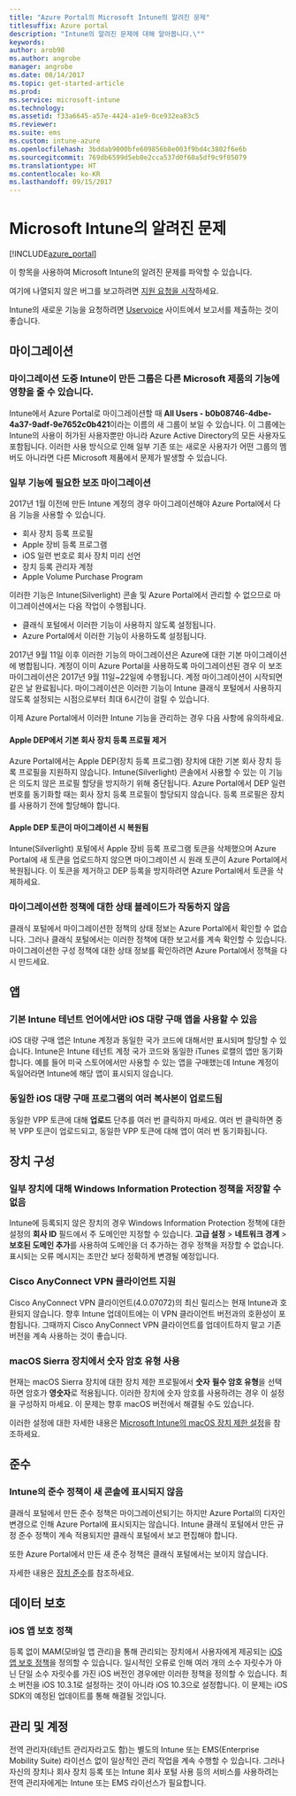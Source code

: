```yaml
---
title: "Azure Portal의 Microsoft Intune의 알려진 문제"
titlesuffix: Azure portal
description: "Intune의 알려진 문제에 대해 알아봅니다.\""
keywords: 
author: arob98
ms.author: angrobe
manager: angrobe
ms.date: 08/14/2017
ms.topic: get-started-article
ms.prod: 
ms.service: microsoft-intune
ms.technology: 
ms.assetid: f33a6645-a57e-4424-a1e9-0ce932ea83c5
ms.reviewer: 
ms.suite: ems
ms.custom: intune-azure
ms.openlocfilehash: 3bddab9000bfe609856b8e003f9bd4c3802f6e6b
ms.sourcegitcommit: 769db6599d5eb0e2cca537d0f60a5df9c9f05079
ms.translationtype: HT
ms.contentlocale: ko-KR
ms.lasthandoff: 09/15/2017
---
```

# <a name="known-issues-in-microsoft-intune"></a>Microsoft Intune의 알려진 문제


[!INCLUDE[azure_portal](./includes/azure_portal.md)]


이 항목을 사용하여 Microsoft Intune의 알려진 문제를 파악할 수 있습니다.

여기에 나열되지 않은 버그를 보고하려면 [지원 요청을 시작](get-support.md)하세요.

Intune의 새로운 기능을 요청하려면 [Uservoice](https://microsoftintune.uservoice.com/forums/291681-ideas/category/189016-azure-admin-console) 사이트에서 보고서를 제출하는 것이 좋습니다.

## <a name="migration"></a>마이그레이션

### <a name="groups-created-by-intune-during-migration-might-affect-functionality-of-other-microsoft-products"></a>마이그레이션 도중 Intune이 만든 그룹은 다른 Microsoft 제품의 기능에 영향을 줄 수 있습니다.

Intune에서 Azure Portal로 마이그레이션할 때 **All Users - b0b08746-4dbe-4a37-9adf-9e7652c0b421**이라는 이름의 새 그룹이 보일 수 있습니다. 이 그룹에는 Intune의 사용이 허가된 사용자뿐만 아니라 Azure Active Directory의 모든 사용자도 포함됩니다. 이러한 사용 방식으로 인해 일부 기존 또는 새로운 사용자가 어떤 그룹의 멤버도 아니라면 다른 Microsoft 제품에서 문제가 발생할 수 있습니다.

### <a name="secondary-migration-required-for-select-capabilities"></a>일부 기능에 필요한 보조 마이그레이션

2017년 1월 이전에 만든 Intune 계정의 경우 마이그레이션해야 Azure Portal에서 다음 기능을 사용할 수 있습니다.

- 회사 장치 등록 프로필
- Apple 장비 등록 프로그램
- iOS 일련 번호로 회사 장치 미리 선언
- 장치 등록 관리자 계정
- Apple Volume Purchase Program

이러한 기능은 Intune(Silverlight) 콘솔 및 Azure Portal에서 관리할 수 없으므로 마이그레이션에서는 다음 작업이 수행됩니다.
- 클래식 포털에서 이러한 기능이 사용하지 않도록 설정됩니다.
- Azure Portal에서 이러한 기능이 사용하도록 설정됩니다.  

2017년 9월 11일 이후 이러한 기능의 마이그레이션은 Azure에 대한 기본 마이그레이션에 병합됩니다. 계정이 이미 Azure Portal을 사용하도록 마이그레이션된 경우 이 보조 마이그레이션은 2017년 9월 11일~22일에 수행됩니다. 계정 마이그레이션이 시작되면 같은 날 완료됩니다. 마이그레이션은 이러한 기능이 Intune 클래식 포털에서 사용하지 않도록 설정되는 시점으로부터 최대 6시간이 걸릴 수 있습니다.

이제 Azure Portal에서 이러한 Intune 기능을 관리하는 경우 다음 사항에 유의하세요.

#### <a name="removes-default-corporate-device-enrollment-profiles-in-apple-dep"></a>Apple DEP에서 기본 회사 장치 등록 프로필 제거
Azure Portal에서는 Apple DEP(장치 등록 프로그램) 장치에 대한 기본 회사 장치 등록 프로필을 지원하지 않습니다. Intune(Silverlight) 콘솔에서 사용할 수 있는 이 기능은 의도치 않은 프로필 할당을 방지하기 위해 중단됩니다. Azure Portal에서 DEP 일련 번호를 동기화할 때는 회사 장치 등록 프로필이 할당되지 않습니다. 등록 프로필은 장치를 사용하기 전에 할당해야 합니다.

#### <a name="apple-dep-token-restored-with-migration"></a>Apple DEP 토큰이 마이그레이션 시 복원됨

Intune(Silverlight) 포털에서 Apple 장비 등록 프로그램 토큰을 삭제했으며 Azure Portal에 새 토큰을 업로드하지 않으면 마이그레이션 시 원래 토큰이 Azure Portal에서 복원됩니다. 이 토큰을 제거하고 DEP 등록을 방지하려면 Azure Portal에서 토큰을 삭제하세요.

### <a name="status-blades-for-migrated-policies-do-not-work"></a>마이그레이션한 정책에 대한 상태 블레이드가 작동하지 않음

클래식 포털에서 마이그레이션한 정책의 상태 정보는 Azure Portal에서 확인할 수 없습니다. 그러나 클래식 포털에서는 이러한 정책에 대한 보고서를 계속 확인할 수 있습니다. 마이그레이션한 구성 정책에 대한 상태 정보를 확인하려면 Azure Portal에서 정책을 다시 만드세요.

## <a name="apps"></a>앱

### <a name="ios-volume-purchased-apps-only-available-in-default-intune-tenant-language"></a>기본 Intune 테넌트 언어에서만 iOS 대량 구매 앱을 사용할 수 있음
iOS 대량 구매 앱은 Intune 계정과 동일한 국가 코드에 대해서만 표시되며 할당할 수 있습니다. Intune은 Intune 테넌트 계정 국가 코드와 동일한 iTunes 로캘의 앱만 동기화합니다. 예를 들어 미국 스토어에서만 사용할 수 있는 앱을 구매했는데 Intune 계정이 독일어라면 Intune에 해당 앱이 표시되지 않습니다.

### <a name="multiple-copies-of-the-same-ios-volume-purchase-program-are-uploaded"></a>동일한 iOS 대량 구매 프로그램의 여러 복사본이 업로드됨
동일한 VPP 토큰에 대해 **업로드** 단추를 여러 번 클릭하지 마세요. 여러 번 클릭하면 중복 VPP 토큰이 업로드되고, 동일한 VPP 토큰에 대해 앱이 여러 번 동기화됩니다.

<!-- ## Groups -->

## <a name="device-configuration"></a>장치 구성

### <a name="you-cannot-save-a-windows-information-protection-policy-for-some-devices"></a>일부 장치에 대해 Windows Information Protection 정책을 저장할 수 없음

Intune에 등록되지 않은 장치의 경우 Windows Information Protection 정책에 대한 설정의 **회사 ID** 필드에서 주 도메인만 지정할 수 있습니다.
**고급 설정** > **네트워크 경계** > **보호된 도메인 추가**를 사용하여 도메인을 더 추가하는 경우 정책을 저장할 수 없습니다. 표시되는 오류 메시지는 조만간 보다 정확하게 변경될 예정입니다.

### <a name="cisco-anyconnect-vpn-client-support"></a>Cisco AnyConnect VPN 클라이언트 지원

Cisco AnyConnect VPN 클라이언트(4.0.07072)의 최신 릴리스는 현재 Intune과 호환되지 않습니다.
향후 Intune 업데이트에는 이 VPN 클라이언트 버전과의 호환성이 포함됩니다. 그때까지 Cisco AnyConnect VPN 클라이언트를 업데이트하지 말고 기존 버전을 계속 사용하는 것이 좋습니다.

### <a name="using-the-numeric-password-type-with-macos-sierra-devices"></a>macOS Sierra 장치에서 숫자 암호 유형 사용

현재는 macOS Sierra 장치에 대한 장치 제한 프로필에서 **숫자** **필수 암호 유형**을 선택하면 암호가 **영숫자**로 적용됩니다. 이러한 장치에 숫자 암호를 사용하려는 경우 이 설정을 구성하지 마세요.
이 문제는 향후 macOS 버전에서 해결될 수도 있습니다.

이러한 설정에 대한 자세한 내용은 [Microsoft Intune의 macOS 장치 제한 설정](device-restrictions-macos.md)을 참조하세요.

## <a name="compliance"></a>준수

### <a name="compliance-policies-from-intune-do-not-show-up-in-new-console"></a>Intune의 준수 정책이 새 콘솔에 표시되지 않음

클래식 포털에서 만든 준수 정책은 마이그레이션되기는 하지만 Azure Portal의 디자인 변경으로 인해 Azure Portal에 표시되지는 않습니다. Intune 클래식 포털에서 만든 규정 준수 정책이 계속 적용되지만 클래식 포털에서 보고 편집해야 합니다.

또한 Azure Portal에서 만든 새 준수 정책은 클래식 포털에서는 보이지 않습니다.

자세한 내용은 [장치 준수](device-compliance.md)를 참조하세요.

<!-- ## Enrollment -->


## <a name="data-protection"></a>데이터 보호

### <a name="ios-app-protection-policies"></a>iOS 앱 보호 정책

등록 없이 MAM(모바일 앱 관리)을 통해 관리되는 장치에서 사용자에게 제공되는 [iOS 앱 보호 정책](app-protection-policy-settings-ios.md)을 정의할 수 있습니다. 일시적인 오류로 인해 여러 개의 소수 자릿수가 아닌 단일 소수 자릿수를 가진 iOS 버전인 경우에만 이러한 정책을 정의할 수 있습니다. 최소 버전을 iOS 10.3.1로 설정하는 것이 아니라 iOS 10.3으로 설정합니다. 이 문제는 iOS SDK의 예정된 업데이트를 통해 해결될 것입니다.


## <a name="administration-and-accounts"></a>관리 및 계정

전역 관리자(테넌트 관리자라고도 함)는 별도의 Intune 또는 EMS(Enterprise Mobility Suite) 라이선스 없이 일상적인 관리 작업을 계속 수행할 수 있습니다. 그러나 자신의 장치나 회사 장치 등록 또는 Intune 회사 포털 사용 등의 서비스를 사용하려는 전역 관리자에게는 Intune 또는 EMS 라이선스가 필요합니다.

<!-- ## Additional items -->
